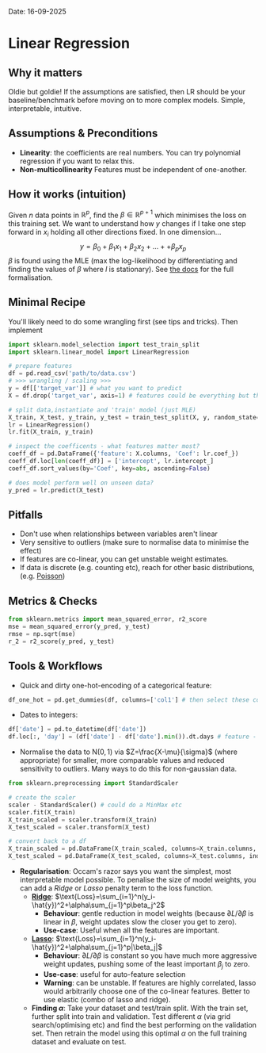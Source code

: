 Date: 16-09-2025
# Linear Regression
## Why it matters
Oldie but goldie! If the assumptions are satisfied, then LR should be your baseline/benchmark before moving on to more complex models. Simple, interpretable, intuitive. 
## Assumptions & Preconditions
- **Linearity**: the coefficients are real numbers. You can try polynomial regression if you want to relax this. 
- **Non-multicollinearity** Features must be independent of one-another. 
## How it works (intuition)
Given $n$ data points in $\mathbb{R}^p$, find the $\beta\in\mathbb{R}^{p+1}$ which minimises the loss on this training set. We want to understand how $y$ changes if I take one step forward in $x_i$ holding all other directions fixed. In one dimension...
$$
y=\beta_0+\beta_1 x_1+\beta_2 x_2+...++\beta_p x_p
$$
$\beta$ is found using the MLE (max the log-likelihood by differentiating and finding the values of $\beta$ where $l$ is stationary). See [the docs](https://scikit-learn.org/stable/modules/linear_model.html) for the full formalisation. 
## Minimal Recipe
You'll likely need to do some wrangling first (see tips and tricks). Then implement
```python
import sklearn.model_selection import test_train_split
import sklearn.linear_model import LinearRegression

# prepare features
df = pd.read_csv('path/to/data.csv')
# >>> wrangling / scaling >>>
y = df[['target_var']] # what you want to predict
X = df.drop('target_var', axis=1) # features could be everything but the target

# split data,instantiate and 'train' model (just MLE)
X_train, X_test, y_train, y_test = train_test_split(X, y, random_state=...)
lr = LinearRegression()
lr.fit(X_train, y_train)

# inspect the coefficents - what features matter most?
coeff_df = pd.DataFrame({'feature': X.columns, 'Coef': lr.coef_})
coeff_df.loc[len(coeff_df)] = ['intercept', lr.intercept_]
coeff_df.sort_values(by='Coef', key=abs, ascending=False)

# does model perform well on unseen data?
y_pred = lr.predict(X_test)
```
## Pitfalls 
- Don't use when relationships between variables aren't linear
- Very sensitive to outliers (make sure to normalise data to minimise the effect)
- If features are co-linear, you can get unstable weight estimates. 
- If data is discrete (e.g. counting etc), reach for other basic distributions, (e.g. [Poisson](https://omarfsosa.github.io/poisson_regression_in_python))
## Metrics & Checks
```python
from sklearn.metrics import mean_squared_error, r2_score
mse = mean_squared_error(y_pred, y_test)
rmse = np.sqrt(mse)
r_2 = r2_score(y_pred, y_test)
```
## Tools & Workflows

- Quick and dirty one-hot-encoding of a categorical feature: 
```python
df_one_hot = pd.get_dummies(df, columns=['col1'] # then select these columns as features
```
- Dates to integers: 
```python
df['date'] = pd.to_datetime(df['date'])
df.loc[:, 'day'] = (df['date'] - df['date'].min()).dt.days # feature - days since start
```

- Normalise the data to $\text{N}(0,1)$ via $Z=\frac{X-\mu}{\sigma}$ (where appropriate) for smaller, more comparable values and reduced sensitivity to outliers. Many ways to do this for non-gaussian data. 

```python
from sklearn.preprocessing import StandardScaler

# create the scaler
scaler - StandardScaler() # could do a MinMax etc
scaler.fit(X_train)
X_train_scaled = scaler.transform(X_train)
X_test_scaled = scaler.transform(X_test)

# convert back to a df
X_train_scaled = pd.DataFrame(X_train_scaled, columns=X_train.columns, index=X_train.index)
X_test_scaled = pd.DataFrame(X_test_scaled, columns=X_test.columns, index=X_test.index)
```

- **Regularisation**: Occam's razor says you want the simplest, most interpretable model possible. To penalise the size of model weights, you can add a *Ridge* or *Lasso* penalty term to the loss function.
	- [**Ridge**](https://scikit-learn.org/stable/modules/generated/sklearn.linear_model.Ridge.html): $\text{Loss}=\sum_{i=1}^n(y_i-\hat{y})^2+\alpha\sum_{j=1}^p\beta_j^2$  
		- **Behaviour**: gentle reduction in model weights (because $\partial L/\partial \beta$ is linear in $\beta$, weight updates slow the closer you get to zero). 
		- **Use-case**: Useful when all the features are important. 
	- [**Lasso**](https://scikit-learn.org/stable/modules/generated/sklearn.linear_model.Lasso.html): $\text{Loss}=\sum_{i=1}^n(y_i-\hat{y})^2+\alpha\sum_{j=1}^p|\beta_j|$
		- **Behaviour**: $\partial L/\partial \beta$ is constant so you have much more aggressive weight updates, pushing some of the least important $\beta_j$ to zero.
		- **Use-case**: useful for auto-feature selection
		- **Warning**: can be unstable. If features are highly correlated, lasso would arbitrarily choose one of the co-linear features. Better to use elastic (combo of lasso and ridge). 
	- **Finding $\alpha$**: Take your dataset and test/train split. With the train set, further split into train and validation. Test different $\alpha$ (via grid search/optimising etc) and find the best performing on the validation set. Then retrain the model using this optimal $\alpha$ on the full training dataset and evaluate on test. 




